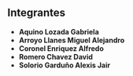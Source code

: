 ## Integrantes

- **Aquino Lozada Gabriela**
- **Arroyo Llanes Miguel Alejandro**
- **Coronel Enriquez Alfredo**
- **Romero Chavez David**
- **Solorio Garduño Alexis Jair**

